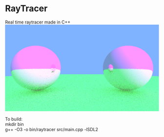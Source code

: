 # RayTracer
Real time raytracer made in C++
![My Image](images/screenshot.png)

To build:  
mkdir bin  
g++ -O3 -o bin/raytracer src/main.cpp -lSDL2
